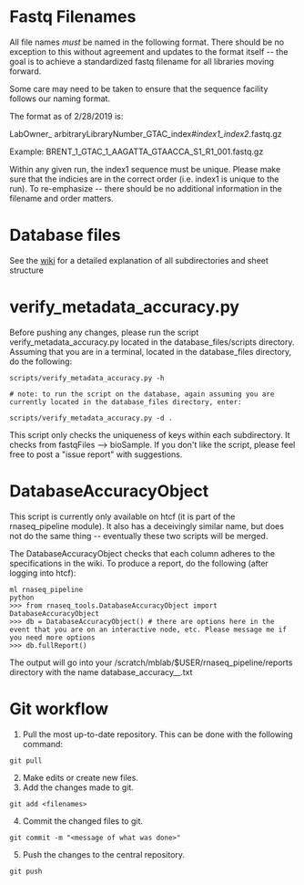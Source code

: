 # Fastq Filenames

All file names *must* be named in the following format. There should be no exception to this without agreement and updates to the format itself -- the goal is to achieve a standardized fastq filename for all libraries moving forward.

Some care may need to be taken to ensure that the sequence facility follows our naming format.

The format as of 2/28/2019 is: 

LabOwner_ arbitraryLibraryNumber_GTAC_index#_index1_index2_<sequencer stuff>.fastq.gz

Example:
BRENT_1_GTAC_1_AAGATTA_GTAACCA_S1_R1_001.fastq.gz 

Within any given run, the index1 sequence must be unique. Please make sure that the indicies are in the correct order (i.e. index1 is unique to the run). To re-emphasize -- there should be no additional information in the filename and order matters.

# Database files

See the [wiki](https://github.com/BrentLab/database_files/wiki) for a detailed explanation of all subdirectories and sheet structure

# verify_metadata_accuracy.py

Before pushing any changes, please run the script verify_metadata_accuracy.py located in the database_files/scripts directory. Assuming that you are in a terminal, located in the database_files directory, do the following:

```
scripts/verify_metadata_accuracy.py -h

# note: to run the script on the database, again assuming you are currently located in the database_files directory, enter:

scripts/verify_metadata_accuracy.py -d .
```
This script only checks the uniqueness of keys within each subdirectory. It checks from fastqFiles --> bioSample. If you don't like the script, please feel free to post a "issue report" with suggestions.

# DatabaseAccuracyObject
This script is currently only available on htcf (it is part of the rnaseq_pipeline module). It also has a deceivingly similar name, but does not do the same thing -- eventually these two scripts will be merged.

The DatabaseAccuracyObject checks that each column adheres to the specifications in the wiki. To produce a report, do the following (after logging into htcf):

```
ml rnaseq_pipeline
python
>>> from rnaseq_tools.DatabaseAccuracyObject import DatabaseAccuracyObject
>>> db = DatabaseAccuracyObject() # there are options here in the event that you are on an interactive node, etc. Please message me if you need more options
>>> db.fullReport()
```
The output will go into your /scratch/mblab/$USER/rnaseq_pipeline/reports directory with the name database_accuracy_<date>_<time>.txt

# Git workflow

1. Pull the most up-to-date repository. This can be done with the following command: 
```
git pull
```
2. Make edits or create new files.
3. Add the changes made to git.
```
git add <filenames>
```
4. Commit the changed files to git. 
```
git commit -m "<message of what was done>"
```
5. Push the changes to the central repository.
```
git push
```
